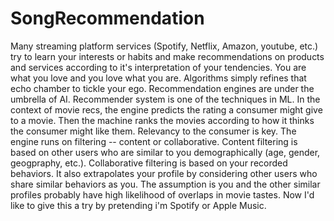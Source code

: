 # SongRecommendation
Many streaming platform services (Spotify, Netflix, Amazon, youtube, etc.) try to learn your interests or habits and make recommendations on products and services according to it's interpretation of your tendencies.  You are what you love and you love what you are. Algorithms simply refines that echo chamber to tickle your ego. Recommendation engines are under the umbrella of AI. Recommender system is one of the techniques in ML.     In the context of movie recs, the engine predicts the rating a consumer might give to a movie.      Then the machine ranks the movies according to how it thinks the consumer might like them.     Relevancy to the consumer is key.      The engine runs on filtering -- content or collaborative.      Content filtering is based on other users who are similar to you demographically (age, gender, geogpraphy, etc.).      Collaborative filtering is based on your recorded behaviors.      It also extrapolates your profile by considering other users who share similar behaviors as you.     The assumption is you and the other similar profiles probably have high likelihood of overlaps in movie tastes.       Now I'd like to give this a try by pretending i'm Spotify or Apple Music.
